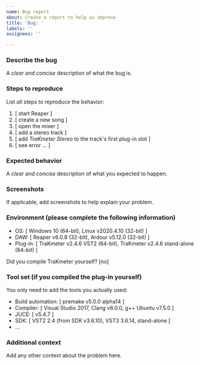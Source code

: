 ```yaml
---
name: Bug report
about: Create a report to help us improve
title: 'Bug: '
labels: ''
assignees: ''

---
```


### Describe the bug

A *clear and concise* description of what the bug is.


### Steps to reproduce

List *all* steps to reproduce the behavior:

1. [ start Reaper ]
2. [ create a new song ]
3. [ open the mixer ]
4. [ add a stereo track ]
5. [ add *TraKmeter Stereo* to the track's first plug-in slot ]
6. [ see error ... ]


### Expected behavior

A *clear and concise* description of what you expected to happen.


### Screenshots

If applicable, add screenshots to help explain your problem.


### Environment (please complete the following information)

 - OS: [ Windows 10 (64-bit), Linux v2020.4.10 (32-bit) ]
 - DAW: [ Reaper v6.0.8 (32-bit), Ardour v5.12.0 (32-bit) ]
 - Plug-in: [ TraKmeter v2.4.6 VST2 (64-bit), TraKmeter v2.4.6 stand-alone (64-bit) ]

Did you compile TraKmeter yourself? [no]


### Tool set (if you compiled the plug-in yourself)

You only need to add the tools you actually used:

- Build automation: [ premake v5.0.0 alpha14 ]
- Compiler: [ Visual Studio 2017, Clang v6.0.0, g++ Ubuntu v7.5.0 ]
- JUCE: [ v5.4.7 ]
- SDK: [ VST2 2.4 (from SDK v3.6.10), VST3 3.6.14, stand-alone ]
- ...


### Additional context

Add any other context about the problem here.

